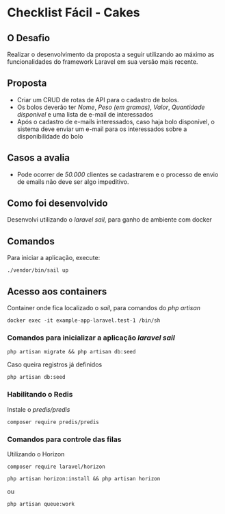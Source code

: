 # Checklist Fácil - Cakes

## O Desafio

Realizar o desenvolvimento da proposta a seguir utilizando ao máximo as funcionalidades
do framework Laravel em sua versão mais recente.

## Proposta

- Criar um CRUD de rotas de API para o cadastro de bolos.
- Os bolos deverão ter *Nome*, *Peso (em gramas)*, *Valor*, *Quantidade disponível* e uma lista de e-mail de interessados
- Após o cadastro de e-mails interessados, caso haja bolo disponível, o sistema deve enviar um e-mail para os interessados sobre a disponibilidade do bolo

## Casos a avalia

- Pode ocorrer de *50.000* clientes se cadastrarem e o processo de envio de emails não deve ser algo impeditivo.

## Como foi desenvolvido

Desenvolvi utilizando o *laravel sail*, para ganho de ambiente com docker

## Comandos

Para iniciar a aplicação, execute:

```shell
./vendor/bin/sail up
```

## Acesso aos containers

Container onde fica localizado o *sail*, para comandos do *php artisan*

```shell
docker exec -it example-app-laravel.test-1 /bin/sh
````

### Comandos para inicializar a aplicação *laravel sail*

```shell
php artisan migrate && php artisan db:seed
```

Caso queira registros já definidos

```shell
php artisan db:seed
```

### Habilitando o Redis

Instale o *predis/predis*

```shell
composer require predis/predis
```

### Comandos para controle das filas

Utilizando o Horizon

```shell
composer require laravel/horizon

php artisan horizon:install && php artisan horizon
```

ou

```shell
php artisan queue:work
```
